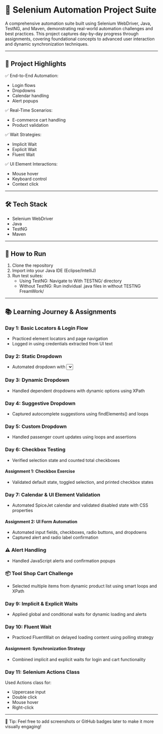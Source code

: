 # 🧪 Selenium Automation Project Suite

A comprehensive automation suite built using Selenium WebDriver, Java, TestNG, and Maven, demonstrating real-world automation challenges and best practices. This project captures day-by-day progress through assignments, covering foundational concepts to advanced user interaction and dynamic synchronization techniques.

---

## 📌 Project Highlights

✅ End-to-End Automation:
- Login flows
- Dropdowns
- Calendar handling
- Alert popups

✅ Real-Time Scenarios:
- E-commerce cart handling
- Product validation

✅ Wait Strategies:
- Implicit Wait
- Explicit Wait
- Fluent Wait

✅ UI Element Interactions:
- Mouse hover
- Keyboard control
- Context click

---

## 🛠️ Tech Stack

- Selenium WebDriver  
- Java  
- TestNG  
- Maven  

---

## 🧭 How to Run

1. Clone the repository
2. Import into your Java IDE (Eclipse/IntelliJ)
3. Run test suites:
   - Using TestNG: Navigate to With TESTNG/ directory
   - Without TestNG: Run individual .java files in without TESTNG FreamWork/

---

## 📚 Learning Journey & Assignments

### Day 1: Basic Locators & Login Flow
- Practiced element locators and page navigation  
- Logged in using credentials extracted from UI text  

### Day 2: Static Dropdown
- Automated dropdown with <select> tag using the Select class  

### Day 3: Dynamic Dropdown
- Handled dependent dropdowns with dynamic options using XPath  

### Day 4: Suggestive Dropdown
- Captured autocomplete suggestions using findElements() and loops  

### Day 5: Custom Dropdown
- Handled passenger count updates using loops and assertions  

### Day 6: Checkbox Testing
- Verified selection state and counted total checkboxes  

#### Assignment 1: Checkbox Exercise
- Validated default state, toggled selection, and printed checkbox states  

### Day 7: Calendar & UI Element Validation
- Automated SpiceJet calendar and validated disabled state with CSS properties  

#### Assignment 2: UI Form Automation
- Automated input fields, checkboxes, radio buttons, and dropdowns  
- Captured alert and radio label confirmation  

### ⚠️ Alert Handling
- Handled JavaScript alerts and confirmation popups  

### 📦 Tool Shop Cart Challenge
- Selected multiple items from dynamic product list using smart loops and XPath  

### Day 9: Implicit & Explicit Waits
- Applied global and conditional waits for dynamic loading and alerts  

### Day 10: Fluent Wait
- Practiced FluentWait on delayed loading content using polling strategy  

#### Assignment: Synchronization Strategy
- Combined implicit and explicit waits for login and cart functionality  

### Day 11: Selenium Actions Class
Used Actions class for:
- Uppercase input
- Double click
- Mouse hover
- Right-click  

---

🧠 Tip: Feel free to add screenshots or GitHub badges later to make it more visually engaging!